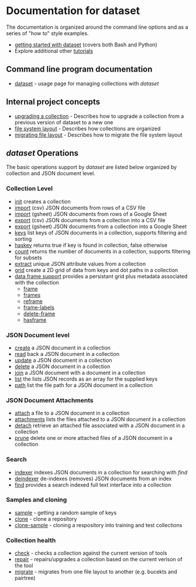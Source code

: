 
# Documentation for dataset

The documentation is organized around the command line options 
and as a series of "how to" style examples.

+ [getting started with dataset](../how-to/getting-started-with-dataset.html) (covers both Bash and Python)
+ Explore additional other [tutorials](../how-to/)

## Command line program documentation

+ [dataset](dataset.html) - usage page for managing collections with _dataset_

## Internal project concepts

+ [upgrading a collection](../how-to/upgrading-a-collection.html) - Describes how to upgrade a collection from a previous version of dataset to a new one
+ [file system layout](../how-to/file-system-layout.html) - Describes how collections are organized
+ [migrating file layout](../how-to/migrate-layout.html) - Describes how to migrate the file system layout

## _dataset_ Operations

The basic operations support by *dataset* are listed below organized 
by collection and JSON document level.

### Collection Level

+ [init](init.html) creates a collection
+ [import](import-csv.html) (csv) JSON documents from rows of a CSV file
+ [import](import-gsheet.html) (gsheet) JSON documents from rows of a Google Sheet
+ [export](export-csv.html) (csv) JSON documents from a collection into a CSV file
+ [export](export-gsheet.html) (gsheet) JSON documents from a collection into a Google Sheet
+ [keys](keys.html) list keys of JSON documents in a collection, supports filtering and sorting
+ [haskey](haskey.html) returns true if key is found in collection, false otherwise
+ [count](count.html) returns the number of documents in a collection, supports filtering for subsets
+ [extract](extract.html) unique JSON attribute values from a collection
+ [grid](grid.html) create a 2D grid of data from keys and dot paths in a collection
+ [data frame support](../how-to/collections-grids-and-frames.html) provides a persistant grid plus metadata associated with the collection
    + [frame](frame.html)
    + [frames](frames.html)
    + [reframe](reframe.html)
    + [frame-labels](frame-labels.html)
    + [delete-frame](delete-frame.html)
    + [hasframe](hasframe.html)

### JSON Document level

+ [create](create.html) a JSON document in a collection
+ [read](read.html) back a JSON document in a collection
+ [update](update.html) a JSON document in a collection
+ [delete](delete.html) a JSON document in a collection
+ [join](join.html) a JSON document with a document in a collection
+ [list](list.html) the lists JSON records as an array for the supplied keys
+ [path](path.html) list the file path for a JSON document in a collection

### JSON Document Attachments

+ [attach](attach.html) a file to a JSON document in a collection
+ [attachments](attachments.html) lists the files attached to a JSON document in a collection
+ [detach](detach.html) retrieve an attached file associated with a JSON document in a collection
+ [prune](prune.html) delete one or more attached files of a JSON document in a collection

### Search

+ [indexer](indexer.html) indexes JSON documents in a collection for searching with _find_
+ [deindexer](deindexer.html) de-indexes (removes) JSON documents from an index
+ [find](find.html) provides a search indexed full text interface into a collection

### Samples and cloning

+ [sample](sample.html) - getting a random sample of keys
+ [clone](clone.html) - clone a repository
+ [clone-sample](clone-sample.html) - cloning a respository into training and test collections

### Collection health

+ [check](check.html) - checks a collection against the current version of tools
+ [repair](repair.html) - repairs/upgrades a collection based on the current verison of the tool
+ [migrate](migrate.html) - migrates from one file layout to another (e.g. bucekts and pairtree)

